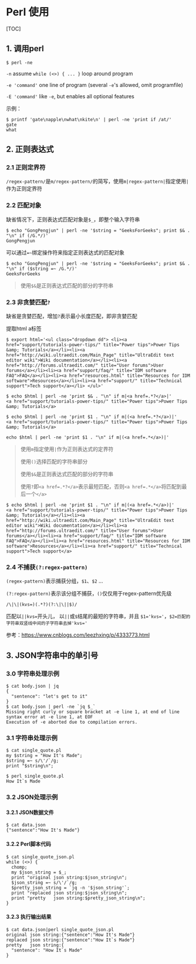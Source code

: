 # Perl 使用

[TOC]

## 1. 调用perl

```shell
$ perl -ne
```

`-n` assume `while (<>) { ... }` loop around program

`-e 'command'` one line of program (several `-e`'s allowed, omit programfile)

`-E 'command'` like `-e`, but enables all optional features

示例：

```shell
$ printf 'gate\napple\nwhat\nkite\n' | perl -ne 'print if /at/'
gate
what
```

## 2. 正则表达式

### 2.1 正则定界符

`/regex-pattern/`是`m/regex-pattern/`的简写，使用`m|regex-pattern|`指定使用`|`作为正则定界符

### 2.2 匹配对象

缺省情况下，正则表达式匹配对象是`$_`，即整个输入字符串

```shell
$ echo "GongPengjun" | perl -ne '$string = "GeeksForGeeks"; print $& . "\n" if (/G.*/)'
GongPengjun
```

可以通过`=~`绑定操作符来指定正则表达式的匹配对象

```shell
$ echo "GongPengjun" | perl -ne '$string = "GeeksForGeeks"; print $& . "\n" if ($string =~ /G.*/)'
GeeksForGeeks
```

> 使用`$&`是正则表达式匹配的部分的字符串

### 2.3 非贪婪匹配`?`

缺省是贪婪匹配，增加`?`表示最小长度匹配，即非贪婪匹配

提取html a标签

```shell
$ export html='<ul class="dropdown dd"> <li><a href="support/tutorials-power-tips/" title="Power tips">Power Tips &amp; Tutorials</a></li><li><a href="http://wiki.ultraedit.com/Main_Page" title="UltraEdit text editor wiki">Wiki documentation</a></li><li><a href="http://forums.ultraedit.com/" title="User forums">User forums</a></li><li><a href="support/faq/" title="IDM software FAQ">FAQ</a></li><li><a href="resources.html" title="Resources for IDM software">Resources</a></li><li><a href="support/" title="Technical support">Tech support</a></li> </ul>'

$ echo $html | perl -ne 'print $& . "\n" if m|<a href=.*?</a>|'
<a href="support/tutorials-power-tips/" title="Power tips">Power Tips &amp; Tutorials</a>

$ echo $html | perl -ne 'print $1 . "\n" if m|(<a href=.*?</a>)|'
<a href="support/tutorials-power-tips/" title="Power tips">Power Tips &amp; Tutorials</a>

echo $html | perl -ne 'print $1 . "\n" if m|(<a href=.*</a>)|'
```

>  使用`m`指定使用`|`作为正则表达式的定界符
>
> 使用`()`选择匹配的字符串部分
>
> 使用`$&`是正则表达式匹配的部分的字符串
>
> 使用`?`即`<a href=.*?</a>`表示最短匹配，否则`<a href=.*</a>`将匹配到最后一个`</a>`

```shell
$ echo $html | perl -ne 'print $1 . "\n" if m|(<a href=.*</a>)|'
<a href="support/tutorials-power-tips/" title="Power tips">Power Tips &amp; Tutorials</a></li><li><a href="http://wiki.ultraedit.com/Main_Page" title="UltraEdit text editor wiki">Wiki documentation</a></li><li><a href="http://forums.ultraedit.com/" title="User forums">User forums</a></li><li><a href="support/faq/" title="IDM software FAQ">FAQ</a></li><li><a href="resources.html" title="Resources for IDM software">Resources</a></li><li><a href="support/" title="Technical support">Tech support</a>
```

### 2.4 不捕获`(?:regex-pattern)`

`(regex-pattern)`表示捕获分组，`$1`、`$2` ... 

`(?:regex-pattern)`表示该分组不捕获，`()`仅仅用于regex-pattern优先级

```shell
/\|\|(kvs=)(.*?)(?:\|\||$)/
```

匹配以`||kvs=`开头儿， 以`||`或`$`结尾的最短的字符串，并且 `$1='kvs='`，`$2=匹配的字符串双竖线中间的子字符串去掉'kvs='`

参考：https://www.cnblogs.com/leezhxing/p/4333773.html

## 3. JSON字符串中的单引号

### 3.0 字符串处理示例

```shell
$ cat body.json | jq
{
  "sentence": "let's get to it"
}
$ cat body.json | perl -ne `jq $_`
Missing right curly or square bracket at -e line 1, at end of line
syntax error at -e line 1, at EOF
Execution of -e aborted due to compilation errors.
```

### 3.1 字符串处理示例

```shell
$ cat single_quote.pl
my $string = "How It's Made";
$string =~ s/\'/`/g;
print "$string\n";

$ perl single_quote.pl
How It`s Made
```

### 3.2 JSON处理示例

#### 3.2.1 JSON数据文件

```shell
$ cat data.json
{"sentence":"How It's Made"}
```

#### 3.2.2 Perl脚本代码

```perl6
$ cat single_quote_json.pl
while (<>) {
  chomp;
  my $json_string = $_;
  print "original json string:$json_string\n";
  $json_string =~ s/\'/`/g;
  $pretty_json_string = `jq -n '$json_string'`;
  print "replaced json string:$json_string\n";
  print "pretty   json string:$pretty_json_string\n";
}
```

#### 3.2.3 执行输出结果

```shell
$ cat data.json|perl single_quote_json.pl
original json string:{"sentence":"How It's Made"}
replaced json string:{"sentence":"How It`s Made"}
pretty   json string:{
  "sentence": "How It`s Made"
}
```

